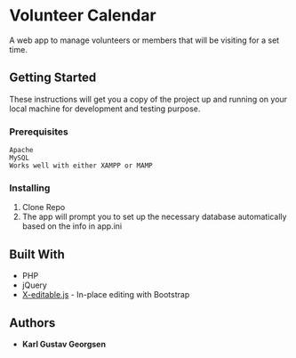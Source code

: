 # Volunteer Calendar

A web app to manage volunteers or members that will be visiting for a set time.

## Getting Started

These instructions will get you a copy of the project up and running on your local machine for development and testing purpose.


### Prerequisites

```
Apache
MySQL
Works well with either XAMPP or MAMP
```

### Installing

1. Clone Repo
2. The app will prompt you to set up the necessary database automatically based on the info in app.ini

## Built With

* PHP
* jQuery
* [X-editable.js](https://vitalets.github.io/x-editable/) - In-place editing with Bootstrap

## Authors

* **Karl Gustav Georgsen** 
